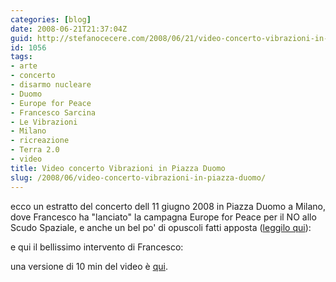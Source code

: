 ```yaml
---
categories: [blog]
date: 2008-06-21T21:37:04Z
guid: http://stefanocecere.com/2008/06/21/video-concerto-vibrazioni-in-piazza-duomo/
id: 1056
tags:
- arte
- concerto
- disarmo nucleare
- Duomo
- Europe for Peace
- Francesco Sarcina
- Le Vibrazioni
- Milano
- ricreazione
- Terra 2.0
- video
title: Video concerto Vibrazioni in Piazza Duomo
slug: /2008/06/video-concerto-vibrazioni-in-piazza-duomo/
---
```


ecco un estratto del concerto dell 11 giugno 2008 in Piazza Duomo a Milano, dove Francesco ha "lanciato" la campagna Europe for Peace per il NO allo Scudo Spaziale, e anche un bel po' di opuscoli fatti apposta ([leggilo qui](http://stefanocecere.com/2008/06/04/europe-4-peace-francesco-sarcina/)):

e qui il bellissimo intervento di Francesco:

una versione di 10 min del video è [qui](http://it.youtube.com/watch?v=8NgDwbQt9Nw).